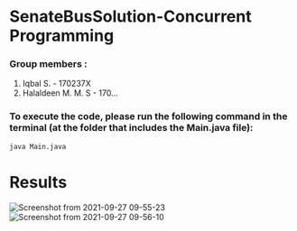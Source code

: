 # SenateBusSolution-Concurrent Programming

### Group members : 
1. Iqbal S. - 170237X
2. Halaldeen M. M. S - 170...

### To execute the code, please run the following command in the terminal (at the folder that includes the Main.java file):

```
java Main.java
```

# Results

![Screenshot from 2021-09-27 09-55-23](https://user-images.githubusercontent.com/47121844/134847690-29525ce9-2bdc-427c-9cc2-8ba14dd031c0.png)
![Screenshot from 2021-09-27 09-56-10](https://user-images.githubusercontent.com/47121844/134847697-21e4596c-307e-46e8-b154-c43b2af1051a.png)
